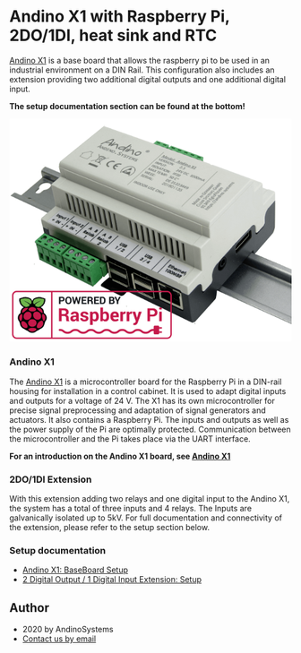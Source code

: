 Andino X1 with Raspberry Pi, 2DO/1DI, heat sink and RTC
======

[Andino X1][1] is a base board that allows the raspberry pi to be used in an industrial environment on a DIN Rail. This configuration also includes an extension providing two additional digital outputs and one additional digital input.

**The setup documentation section can be found at the bottom!**

![Andino X1 - Raspberry Pi on DIN Rail](./img/Andino-X1-Raspberry-Pi-in-der-industrie.png)  

### Andino X1
The [Andino X1][1] is a microcontroller board for the Raspberry Pi in a DIN-rail housing for installation in a control cabinet. It is used to adapt digital inputs and outputs for a voltage of 24 V. The X1 has its own microcontroller for precise signal preprocessing and adaptation of signal generators and actuators. It also contains a Raspberry Pi. The inputs and outputs as well as the power supply of the Pi are optimally protected. Communication between the microcontroller and the Pi takes place via the UART interface.

**For an introduction on the Andino X1 board, see [Andino X1](../../)**

### 2DO/1DI Extension
With this extension adding two relays and one digital input to the Andino X1, the system has a total of three inputs and 4 relays. The Inputs are galvanically isolated up to 5kV. For full documentation and connectivity of the extension, please refer to the setup section below.

### Setup documentation

- [Andino X1: BaseBoard Setup](../../BaseBoard)
- [2 Digital Output / 1 Digital Input Extension: Setup](../../../Andino-Common/Extensions/2DO1DI)

Author
-----

* 2020 by AndinoSystems
* [Contact us by email](mailto:info@andino.systems)

[1]:https://andino.systems/andino-x1/

